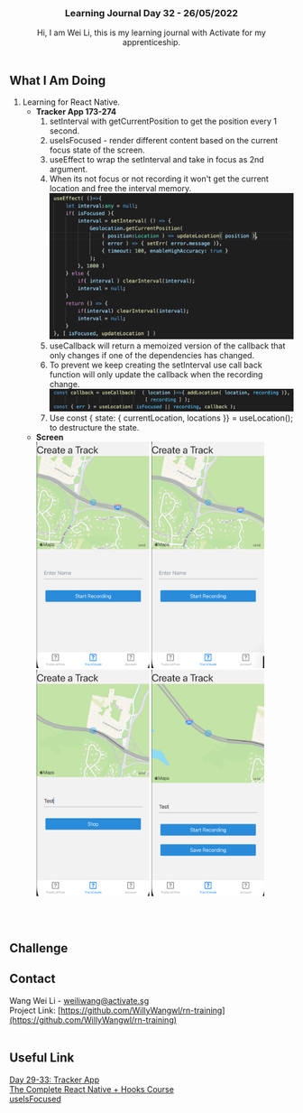 <br />
<div align="center">

  <h3 align="center">Learning Journal Day 32 - 26/05/2022</h3>

  <p align="center">
    Hi, I am Wei Li, this is my learning journal with Activate for my apprenticeship. 
    <br /><br />
  </p>
</div>
<!-- What I Am Doing -->

## What I Am Doing

<oL>
  <li>    
    Learning for React Native.<br />
    <ul>
        <li>
            <b>Tracker App 173-274</b> <br />
             <ol>
                <li>setInterval with getCurrentPosition to get the position every 1 second. </li>
                <li>useIsFocused -  render different content based on the current focus state of the screen.</li>
                <li>useEffect to wrap the setInterval and take in focus as 2nd argument.</li>
                <li>When its not focus or not recording it won't get the current location and free the interval memory.<br/>
                    <img src="../img/May/26/01.png" width="500"/>
                </li>
                <li>useCallback will return a memoized version of the callback that only changes if one of the dependencies has changed.</li>
                <li>To prevent we keep creating the setInterval use call back function will only update the callback when the recording change. <br />
                    <img src="../img/May/26/02.png" width="500"/>
                </li>
                <li>Use const { state: { currentLocation, locations }} =  useLocation(); to destructure the state.</li>
            </ol>
        </li>
        <li>
            <b>Screen</b> <br />
            <img src="../img/May/26/03.png" width="200"/>
            <img src="../img/May/26/04.png" width="200"/>
            <img src="../img/May/26/05.png" width="200"/>
            <img src="../img/May/26/06.png" width="200"/>
        </li>
    </ul>
    </li>
</ol>
<br /><br />

<!-- Challenge -->

## Challenge

<!-- CONTACT -->

## Contact

Wang Wei Li - weiliwang@activate.sg<br />
Project Link: [https://github.com/WillyWangwl/rn-training](https://github.com/WillyWangwl/rn-training)
<br /><br />

<!-- Useful Link -->

## Useful Link

[Day 29-33: Tracker App](https://docs.google.com/document/d/1SKVpyDNItn_xRy_r2KFmNUKJ45IbYLMUYIao6mBLsSI/edit#heading=h.ufcujsb6qedn)<br />
[The Complete React Native + Hooks Course](https://www.udemy.com/course/the-complete-react-native-and-redux-course/learn/lecture/15707662#overview)<br />
[useIsFocused](https://reactnavigation.org/docs/use-is-focused/)<br />
